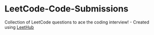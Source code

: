 # LeetCode-Code-Submissions
Collection of LeetCode questions to ace the coding interview! - Created using [LeetHub](https://github.com/QasimWani/LeetHub)
